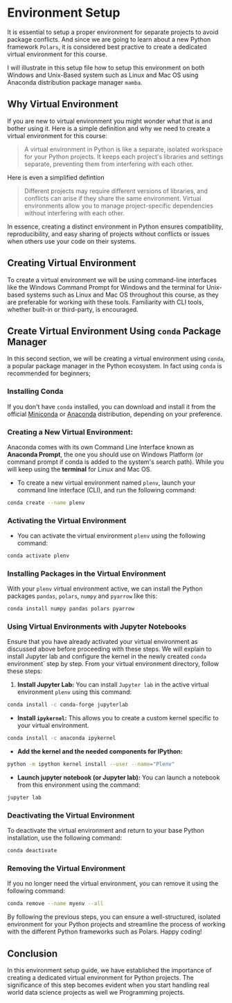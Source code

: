 # Environment Setup

It is essential to setup a proper environment for separate projects to avoid package conflicts. And since we are going to learn about a new Python framework `Polars`, it is considered best practive to create a dedicated virtual environment for this course. 

I will illustrate in this setup file how to setup this environment on both Windows and Unix-Based system such as Linux and Mac OS using Anaconda distribution package manager `mamba`.


## Why Virtual Environment

If you are new to virtual environment you might wonder what that is and bother using it. Here is a simple definition and why we need to create a virtual environment for this course:
> A virtual environment in Python is like a separate, isolated workspace for your Python projects. It keeps each project's libraries and settings separate, preventing them from interfering with each other.

Here is even a simplified defintion
> Different projects may require different versions of libraries, and conflicts can arise if they share the same environment. Virtual environments allow you to manage project-specific dependencies without interfering with each other.

In essence, creating a distinct environment in Python ensures compatibility, reproducibility, and easy sharing of projects without conflicts or issues when others use your code on their systems.

## Creating Virtual Environment 

To create a virtual environment we will be using command-line interfaces like the Windows Command Prompt for Windows and the terminal for Unix-based systems such as Linux and Mac OS throughout this course, as they are preferable for working with these tools. Familiarity with CLI tools, whether built-in or third-party, is encouraged.


## Create Virtual Environment Using `conda` Package Manager

In this second section, we will be creating a virtual environment using `conda`, a popular package manager in the Python ecosystem. In fact using `conda` is recommended for beginners; 

### Installing Conda

If you don't have `conda` installed, you can download and install it from the official [Miniconda](https://docs.conda.io/en/latest/miniconda.html) or [Anaconda](https://www.anaconda.com/products/distribution) distribution, depending on your preference.

### Creating a New Virtual Environment:

Anaconda comes with its own Command Line Interface known as **Anaconda Prompt**, the one you should use on Windows Platform (or command prompt if conda is added to the system's search path). While you will keep using the **terminal** for Linux and Mac OS. 

- To create a new virtual environment named `plenv`, launch your command line interface (CLI),  and run the following command:

```bash
conda create --name plenv
```


### Activating the Virtual Environment

- You can activate the virtual environment `plenv` using the following command: 

```bash
conda activate plenv
```


### Installing Packages in the Virtual Environment

With your `plenv` virtual environment active, we can install the Python packages `pandas`, `polars`, `numpy` and `pyarrow` like this:

```bash
conda install numpy pandas polars pyarrow
```

### Using Virtual Environments with Jupyter Notebooks

Ensure that you have already activated your virtual environment as discussed above before proceeding with these steps. We will explain to install Jupyter lab and configure the kernel in the newly created `conda` environment` step by step. From your virtual environment directory, follow these steps: 


1. **Install Jupyter Lab:** You can install `Jupyter lab` in the active virtual environment `plenv` using this command:

```bash
conda install -c conda-forge jupyterlab
```


- **Install `ipykernel`:**  This allows you to create a custom kernel specific to your virtual environment. 

```bash
conda install -c anaconda ipykernel
```

- **Add the kernel and the needed components for IPython:**

```bash
python -m ipython kernel install --user --name="Plenv"
```

- **Launch jupyter notebook (or Jupyter lab):** You can launch a notebook from this environment using the command:

```bash
jupyter lab
```

### Deactivating the Virtual Environment

To deactivate the virtual environment and return to your base Python installation, use the following command:

```bash
conda deactivate
```


### Removing the Virtual Environment

If you no longer need the virtual environment, you can remove it using the following command:

```bash
conda remove --name myenv --all
```

By following the previous steps, you can ensure a well-structured, isolated environment for your Python projects and streamline the process of working with the different Python frameworks such as Polars. Happy coding!

## Conclusion

In this environment setup guide, we have established the importance of creating a dedicated virtual environment for Python projects. The significance of this step becomes evident when you start handling real world data science projects as well we Programming projects. 




